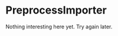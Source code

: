 # PreprocessImporter

Nothing interesting here yet. Try again later.

<!--
## Installation

If [available in Hex](https://hex.pm/docs/publish), the package can be installed
by adding `preprocess_importer` to your list of dependencies in `mix.exs`:

```elixir
def deps do
  [
    {:preprocess_importer, "~> 0.1.0"}
  ]
end
```

Documentation can be generated with [ExDoc](https://github.com/elixir-lang/ex_doc)
and published on [HexDocs](https://hexdocs.pm). Once published, the docs can
be found at [https://hexdocs.pm/preprocess_importer](https://hexdocs.pm/preprocess_importer).
-->
